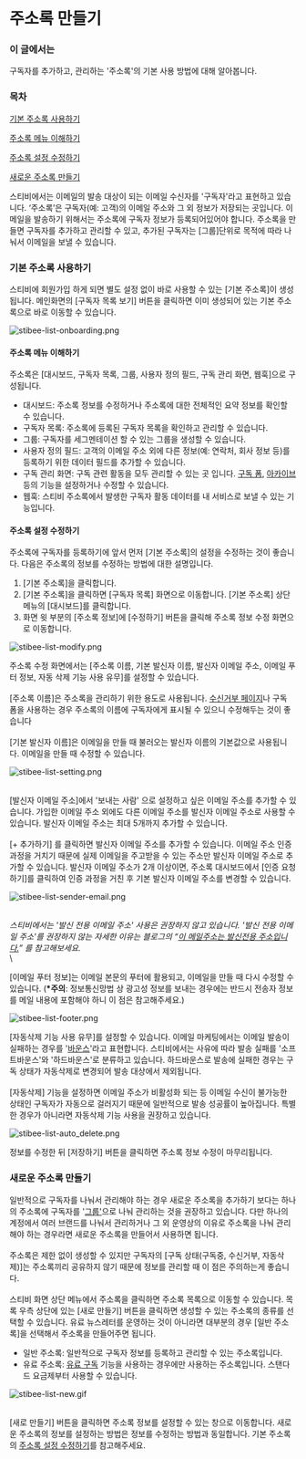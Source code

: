 # 주소록 만들기

### 이 글에서는

구독자를 추가하고, 관리하는 '주소록'의 기본 사용 방법에 대해 알아봅니다.

### 목차 <a href="#id-01gf8ase5bjhhce2g1k7dvbbck" id="id-01gf8ase5bjhhce2g1k7dvbbck"></a>

[기본 주소록 사용하기](https://help.stibee.com/hc/ko/articles/5659543793551-%EC%A3%BC%EC%86%8C%EB%A1%9D-%EC%82%AC%EC%9A%A9%ED%95%98%EA%B8%B0#h\_01GF88HR2750SQPB51K4XXDBJ7)

[주소록 메뉴 이해하기](https://help.stibee.com/hc/ko/articles/5659543793551-%EC%A3%BC%EC%86%8C%EB%A1%9D-%EC%82%AC%EC%9A%A9%ED%95%98%EA%B8%B0#h\_01GF88J5QA4B1WGV9YRFYJ411M)

[주소록 설정 수정하기](https://help.stibee.com/hc/ko/articles/5659543793551-%EC%A3%BC%EC%86%8C%EB%A1%9D-%EC%82%AC%EC%9A%A9%ED%95%98%EA%B8%B0#h\_01GF88JFX86W5EWKKK27BDP48J)

[새로운 주소록 만들기](https://help.stibee.com/hc/ko/articles/5659543793551-%EC%A3%BC%EC%86%8C%EB%A1%9D-%EC%82%AC%EC%9A%A9%ED%95%98%EA%B8%B0#h\_01GF88JQR4SE7MYT3X3KV3T671)

&#x20;

스티비에서는 이메일의 발송 대상이 되는 이메일 수신자를 '구독자'라고 표현하고 있습니다. ‘주소록’은 구독자(예: 고객)의 이메일 주소와 그 외 정보가 저장되는 곳입니다. 이메일을 발송하기 위해서는 주소록에 구독자 정보가 등록되어있어야 합니다. 주소록을 만들면 구독자를 추가하고 관리할 수 있고, 추가된 구독자는 \[그룹]단위로 목적에 따라 나눠서 이메일을 보낼 수 있습니다.

&#x20;

### 기본 주소록 사용하기 <a href="#h_01gf88hr2750sqpb51k4xxdbj7" id="h_01gf88hr2750sqpb51k4xxdbj7"></a>

스티비에 회원가입 하게 되면 별도 설정 없이 바로 사용할 수 있는 \[기본 주소록]이 생성됩니다. 메인화면의 \[구독자 목록 보기] 버튼을 클릭하면 이미 생성되어 있는 기본 주소록으로 바로 이동할 수 있습니다.&#x20;

![stibee-list-onboarding.png](https://help.stibee.com/hc/article\_attachments/5666464906511)

#### &#x20;주소록 메뉴 이해하기 <a href="#h_01gf88j5qa4b1wgv9yrfyj411m" id="h_01gf88j5qa4b1wgv9yrfyj411m"></a>

주소록은 \[대시보드, 구독자 목록, 그룹, 사용자 정의 필드, 구독 관리 화면, 웹훅]으로 구성됩니다.&#x20;

* 대시보드: 주소록 정보를 수정하거나 주소록에 대한 전체적인 요약 정보를 확인할 수 있습니다.&#x20;
* 구독자 목록: 주소록에 등록된 구독자 목록을 확인하고 관리할 수 있습니다.
* 그룹: 구독자를 세그멘테이션 할 수 있는 그룹을 생성할 수 있습니다.&#x20;
* 사용자 정의 필드: 고객의 이메일 주소 외에 다른 정보(예: 연락처, 회사 정보 등)를 등록하기 위한 데이터 필드를 추가할 수 있습니다.
* 구독 관리 화면: 구독 관련 활동을 모두 관리할 수 있는 곳 입니다. [구독 폼](https://help.stibee.com/hc/ko/articles/4756470653199), [아카이브](https://help.stibee.com/hc/ko/articles/4756482526223) 등의 기능을 설정하거나 수정할 수 있습니다.
* 웹훅: 스티비 주소록에서 발생한 구독자 활동 데이터를 내 서비스로 보낼 수 있는 기능입니다.&#x20;

#### 주소록 설정 수정하기 <a href="#h_01gf88jfx86w5ewkkk27bdp48j" id="h_01gf88jfx86w5ewkkk27bdp48j"></a>

주소록에 구독자를 등록하기에 앞서 먼저 \[기본 주소록]의 설정을 수정하는 것이 좋습니다. 다음은 주소록의 정보를 수정하는 방법에 대한 설명입니다.

1. \[기본 주소록]을 클릭합니다.
2. \[기본 주소록]을 클릭하면 \[구독자 목록] 화면으로 이동합니다. \[기본 주소록] 상단 메뉴의 \[대시보드]를 클릭합니다.
3. 화면 윗 부분의 \[주소록 정보]에 \[수정하기] 버튼을 클릭해 주소록 정보 수정 화면으로 이동합니다.

![stibee-list-modify.png](https://help.stibee.com/hc/article\_attachments/5666480893583)

&#x20;

주소록 수정 화면에서는 \[주소록 이름, 기본 발신자 이름, 발신자 이메일 주소, 이메일 푸터 정보, 자동 삭제 기능 사용 유무]를 설정할 수 있습니다.\
\
\[주소록 이름]은 주소록을 관리하기 위한 용도로 사용됩니다. [수신거부 페이지](https://help.stibee.com/hc/ko/articles/4756415150607)나 구독 폼을 사용하는 경우 주소록의 이름에 구독자에게 표시될 수 있으니 수정해두는 것이 좋습니다\
\
\[기본 발신자 이름]은 이메일을 만들 때 불러오는 발신자 이름의 기본값으로 사용됩니다. 이메일을 만들 때 수정할 수 있습니다.

![stibee-list-setting.png](https://help.stibee.com/hc/article\_attachments/5666242279695)

\
\[발신자 이메일 주소]에서 '보내는 사람' 으로 설정하고 싶은 이메일 주소를 추가할 수 있습니다. 가입한 이메일 주소 외에도 다른 이메일 주소를 발신자 이메일 주소로 사용할 수 있습니다. 발신자 이메일 주소는 최대 5개까지 추가할 수 있습니다.\
\
\[+ 추가하기] 를 클릭하면 발신자 이메일 주소를 추가할 수 있습니다. 이메일 주소 인증 과정을 거치기 때문에 실제 이메일을 주고받을 수 있는 주소만 발신자 이메일 주소로 추가할 수 있습니다. 발신자 이메일 주소가 2개 이상이면, 주소록 대시보드에서 \[인증 요청하기]를 클릭하여 인증 과정을 거친 후 기본 발신자 이메일 주소를 변경할 수 있습니다.

![stibee-list-sender-email.png](https://help.stibee.com/hc/article\_attachments/5666268457359)

\
_스티비에서는 '발신 전용 이메일 주소' 사용은 권장하지 않고 있습니다. '발신 전용 이메일 주소'를 권장하지 않는 자세한 이유는 블로그의 “_[_이 메일주소는 발신전용 주소입니다._](https://blog.stibee.com/%EC%9D%B4-%EB%A9%94%EC%9D%BC%EC%A3%BC%EC%86%8C%EB%8A%94-%EB%B0%9C%EC%8B%A0%EC%A0%84%EC%9A%A9-%EC%A3%BC%EC%86%8C%EC%9E%85%EB%8B%88%EB%8B%A4-8f9806db7768)_” 를 참고해보세요._\
\


\[이메일 푸터 정보]는 이메일 본문의 푸터에 활용되고, 이메일을 만들 때 다시 수정할 수 있습니다. (**\*주의**: 정보통신망법 상 광고성 정보를 보내는 경우에는 반드시 전송자 정보를 메일 내용에 포함해야 하니 이 점은 참고해주세요.)

![stibee-list-footer.png](https://help.stibee.com/hc/article\_attachments/5666268427279)

&#x20;

\[자동삭제 기능 사용 유무]를 설정할 수 있습니다. 이메일 마케팅에서는 이메일 발송이 실패하는 경우를 '[바운스](https://help.stibee.com/hc/ko/articles/4756540870031)'라고 표현합니다. 스티비에서는 사유에 따라 발송 실패를 '소프트바운스'와 '하드바운스'로 분류하고 있습니다. 하드바운스로 발송에 실패한 경우는 구독 상태가 자동삭제로 변경되어 발송 대상에서 제외됩니다. \
\
\[자동삭제] 기능을 설정하면 이메일 주소가 비활성화 되는 등 이메일 수신이 불가능한 상태인 구독자가 자동으로 걸러지기 때문에 일반적으로 발송 성공률이 높아집니다. 특별한 경우가 아니라면 자동삭제 기능 사용을 권장하고 있습니다.

![stibee-list-auto\_delete.png](https://help.stibee.com/hc/article\_attachments/5666242247823)

정보를 수정한 뒤 \[저장하기] 버튼을 클릭하면 주소록 정보 수정이 마무리됩니다.

### &#x20; <a href="#id-01gf8ase5b439ha6scapwssstq" id="id-01gf8ase5b439ha6scapwssstq"></a>

### 새로운 주소록 만들기 <a href="#h_01gf88jqr4se7myt3x3kv3t671" id="h_01gf88jqr4se7myt3x3kv3t671"></a>

일반적으로 구독자를 나눠서 관리해야 하는 경우 새로운 주소록을 추가하기 보다는 하나의 주소록에 구독자를 '[그룹'](https://help.stibee.com/hc/ko/articles/4756567819791)으로 나눠 관리하는 것을 권장하고 있습니다. 다만 하나의 계정에서 여러 브랜드를 나눠서 관리하거나 그 외 운영상의 이유로 주소록을 나눠 관리해야 하는 경우라면 새로운 주소록을 만들어서 사용하면 됩니다.\
\
주소록은 제한 없이 생성할 수 있지만 구독자의 \[구독 상태(구독중, 수신거부, 자동삭제)]는 주소록끼리 공유하지 않기 때문에 정보를 관리할 때 이 점은 주의하는게 좋습니다.\
\
스티비 화면 상단 메뉴에서 주소록을 클릭하면 주소록 목록으로 이동할 수 있습니다. 목록 우측 상단에 있는 \[새로 만들기] 버튼을 클릭하면 생성할 수 있는 주소록의 종류를 선택할 수 있습니다. 유료 뉴스레터를 운영하는 것이 아니라면 대부분의 경우 \[일반 주소록]을 선택해서 주소록을 만들어주면 됩니다.

* 일반 주소록: 일반적으로 구독자 정보를 등록하고 관리할 수 있는 주소록입니다.
* 유료 주소록: [유료 구독](https://help.stibee.com/hc/ko/articles/4756469164303) 기능을 사용하는 경우에만 사용하는 주소록입니다. 스탠다드 요금제부터 사용할 수 있습니다.

![stibee-list-new.gif](https://help.stibee.com/hc/article\_attachments/5666443844367)

\
\[새로 만들기] 버튼을 클릭하면 주소록 정보를 설정할 수 있는 창으로 이동합니다. 새로운 주소록의 정보를 설정하는 방법은 정보를 수정하는 방법과 동일합니다. 기본 주소록의 [주소록 설정 수정하기](https://help.stibee.com/hc/ko/articles/5659543793551-%EC%A3%BC%EC%86%8C%EB%A1%9D-%EC%82%AC%EC%9A%A9%ED%95%98%EA%B8%B0#h\_01GF88JFX86W5EWKKK27BDP48J)를 참고해주세요.
